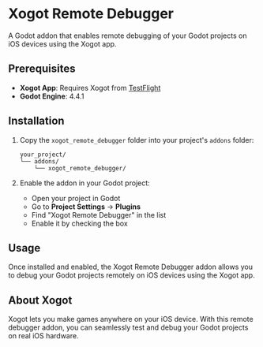 # Xogot Remote Debugger

A Godot addon that enables remote debugging of your Godot projects on iOS devices using the Xogot app.

## Prerequisites

- **Xogot App**: Requires Xogot from [TestFlight](https://docs.xogot.com/documentation/xogot/testflight/)
- **Godot Engine**: 4.4.1

## Installation

1. Copy the `xogot_remote_debugger` folder into your project's `addons` folder:
   ```
   your_project/
   └── addons/
       └── xogot_remote_debugger/
   ```

2. Enable the addon in your Godot project:
   - Open your project in Godot
   - Go to **Project Settings** → **Plugins**
   - Find "Xogot Remote Debugger" in the list
   - Enable it by checking the box

## Usage

Once installed and enabled, the Xogot Remote Debugger addon allows you to debug your Godot projects remotely on iOS devices using the Xogot app.

## About Xogot

Xogot lets you make games anywhere on your iOS device. With this remote debugger addon, you can seamlessly test and debug your Godot projects on real iOS hardware.
